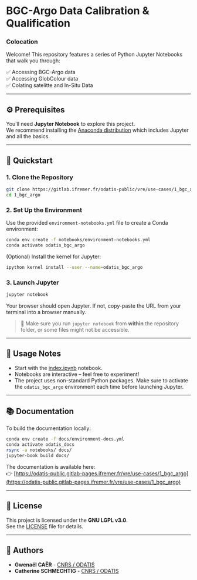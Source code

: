 # BGC-Argo Data Calibration & Qualification

### Colocation

Welcome! This repository features a series of Python Jupyter Notebooks that walk you through:

✅ Accessing BGC-Argo data  
✅ Accessing GlobColour data  
✅ Colating satelitte and In-Situ Data

---

## ⚙️ Prerequisites

You’ll need **Jupyter Notebook** to explore this project.  
We recommend installing the [Anaconda distribution](https://www.anaconda.com/) which includes Jupyter and all the basics.

---

## 🚀 Quickstart

### 1. Clone the Repository

```bash
git clone https://gitlab.ifremer.fr/odatis-public/vre/use-cases/1_bgc_argo.git
cd 1_bgc_argo
```

### 2. Set Up the Environment

Use the provided `environment-notebooks.yml` file to create a Conda environment:

```bash
conda env create -f notebooks/environment-notebooks.yml
conda activate odatis_bgc_argo
```

(Optional) Install the kernel for Jupyter:

```bash
ipython kernel install --user --name=odatis_bgc_argo
```

### 3. Launch Jupyter

```bash
jupyter notebook
```

Your browser should open Jupyter. If not, copy-paste the URL from your terminal into a browser manually.

> 📌 Make sure you run `jupyter notebook` from **within** the repository folder, or some files might not be accessible.

---

## 🧪 Usage Notes

- Start with the [index.ipynb](.notebooks/index.ipynb) notebook.
- Notebooks are interactive – feel free to experiment!
- The project uses non-standard Python packages. Make sure to activate the `odatis_bgc_argo` environment each time before launching Jupyter.

---

## 📚 Documentation

To build the documentation locally:

```bash
conda env create -f docs/environment-docs.yml
conda activate odatis_docs
rsync -a notebooks/ docs/
jupyter-book build docs/
```

The documentation is available here:  
👉 [https://odatis-public.gitlab-pages.ifremer.fr/vre/use-cases/1_bgc_argo](https://odatis-public.gitlab-pages.ifremer.fr/vre/use-cases/1_bgc_argo)

---

## 📜 License

This project is licensed under the **GNU LGPL v3.0**.  
See the [LICENSE](./LICENSE) file for details.

---

## 👥 Authors

- **Gwenaël CAËR** - [CNRS / ODATIS](https://www.odatis-ocean.fr/en/)
- **Catherine SCHMECHTIG** - [CNRS / ODATIS](https://www.odatis-ocean.fr/en/)